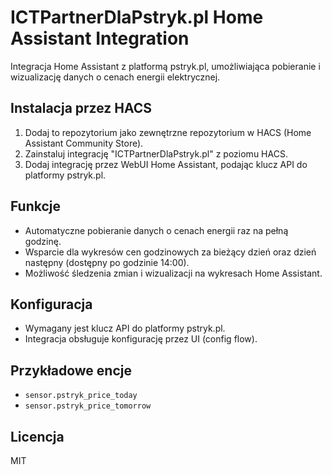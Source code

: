 # ICTPartnerDlaPstryk.pl Home Assistant Integration

Integracja Home Assistant z platformą pstryk.pl, umożliwiająca pobieranie i wizualizację danych o cenach energii elektrycznej.

## Instalacja przez HACS

1. Dodaj to repozytorium jako zewnętrzne repozytorium w HACS (Home Assistant Community Store).
2. Zainstaluj integrację "ICTPartnerDlaPstryk.pl" z poziomu HACS.
3. Dodaj integrację przez WebUI Home Assistant, podając klucz API do platformy pstryk.pl.

## Funkcje
- Automatyczne pobieranie danych o cenach energii raz na pełną godzinę.
- Wsparcie dla wykresów cen godzinowych za bieżący dzień oraz dzień następny (dostępny po godzinie 14:00).
- Możliwość śledzenia zmian i wizualizacji na wykresach Home Assistant.

## Konfiguracja
- Wymagany jest klucz API do platformy pstryk.pl.
- Integracja obsługuje konfigurację przez UI (config flow).

## Przykładowe encje
- `sensor.pstryk_price_today`
- `sensor.pstryk_price_tomorrow`

## Licencja
MIT
